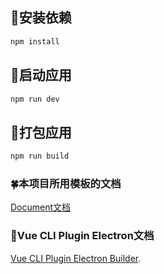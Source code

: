 ## **🍙安装依赖**
 
```bash
npm install
```` 

## **🌽启动应用**
 
```bash
npm run dev
```

## **🍭打包应用**
 
```bash
npm run build
```



### **🍀本项目所用模板的文档**
 
[Document文档](https://github.com/Pure-Peace/vue-cli-electron-template/blob/master/README_ZH.md)

### **🌹Vue CLI Plugin Electron文档**
 
[Vue CLI Plugin Electron Builder](https://nklayman.github.io/vue-cli-plugin-electron-builder/guide/configuration.html#table-of-contents).
